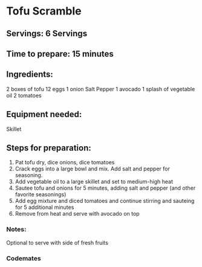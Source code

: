 # Tofu Scramble

## Servings: 6 Servings

## Time to prepare: 15 minutes

## Ingredients:
2 boxes of tofu
12 eggs
1 onion
Salt
Pepper
1 avocado
1 splash of vegetable oil
2 tomatoes

## Equipment needed:
Skillet

## Steps for preparation:
1. Pat tofu dry, dice onions, dice tomatoes
2. Crack eggs into a large bowl and mix. Add salt and pepper for seasoning.
3. Add vegetable oil to a large skillet and set to medium-high heat
4. Sautee tofu and onions for 5 minutes, adding salt and pepper (and other favorite seasonings)
5. Add egg mixture and diced tomatoes and continue stirring and sauteing for 5 additional minutes
6. Remove from heat and serve with avocado on top


### Notes:
Optional to serve with side of fresh fruits


### Codemates #
